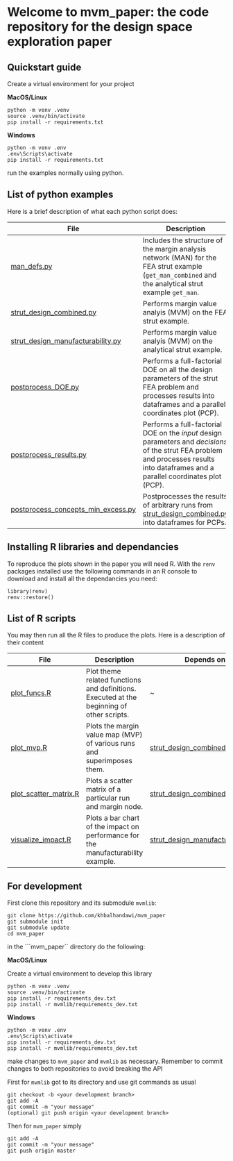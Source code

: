 # Welcome to mvm_paper: the code repository for the design space exploration paper

## Quickstart guide

Create a virtual environment for your project

**MacOS/Linux**

```
python -m venv .venv
source .venv/bin/activate
pip install -r requirements.txt
```

**Windows**
```
python -m venv .env
.env\Scripts\activate
pip install -r requirements.txt
```

run the examples normally using python.

## List of python examples

Here is a brief description of what each python script does:

|**File**                                                   |  **Description** |
|-----------------------------------------------------------|------------------|
|[man_defs.py](man_defs.py)|Includes the structure of the margin analysis network (MAN) for the FEA strut example (`get_man_combined` and the analytical strut example `get_man`.|
|[strut_design_combined.py](strut_design_combined.py)|Performs margin value analyis (MVM) on the FEA strut example.|
|[strut_design_manufacturability.py](strut_design_manufacturability.py)|Performs margin value analyis (MVM) on the analytical strut example. |
|[postprocess_DOE.py](postprocess_DOE.py)|Performs a full-factorial DOE on all the design parameters of the strut FEA problem and processes results into dataframes and a parallel coordinates plot (PCP).|
|[postprocess_results.py](postprocess_results.py)|Performs a full-factorial DOE on the *input* design parameters and *decisions* of the strut FEA problem and processes results into dataframes and a parallel coordinates plot (PCP).|
|[postprocess_concepts_min_excess.py](postprocess_concepts_min_excess.py)|Postprocesses the results of arbitrary runs from [strut_design_combined.py](strut_design_combined.py) into dataframes for PCPs.|

## Installing R libraries and dependancies

To reproduce the plots shown in the paper you will need R. With the `renv` packages installed use the following commands in an R console to download and install all the dependancies you need:

```
library(renv)
renv::restore()
```

## List of R scripts

You may then run all the R files to produce the plots. Here is a description of their content

|**File**                                                   |  **Description** |  **Depends on** |
|-----------------------------------------------------------|------------------|-----------------|
|[plot_funcs.R](plot_funcs.R)|Plot theme related functions and definitions. Executed at the beginning of other scripts.|~|
|[plot_mvp.R](plot_mvp.R)|Plots the margin value map (MVP) of various runs and superimposes them.|[strut_design_combined.py](strut_design_combined.py)|
|[plot_scatter_matrix.R](plot_scatter_matrix.R)|Plots a scatter matrix of a particular run and margin node.|[strut_design_combined.py](strut_design_combined.py)|
|[visualize_impact.R](visualize_impact.R)|Plots a bar chart of the impact on performance for the manufacturability example.|[strut_design_manufacturability.py](strut_design_manufacturability.py)|

## For development

First clone this repository and its submodule ``mvmlib``:

```
git clone https://github.com/khbalhandawi/mvm_paper
git submodule init
git submodule update
cd mvm_paper
```

in the ```mvm_paper`` directory do the following:

**MacOS/Linux**

Create a virtual environment to develop this library

```
python -m venv .venv
source .venv/bin/activate
pip install -r requirements_dev.txt
pip install -r mvmlib/requirements_dev.txt
```

**Windows**
```
python -m venv .env
.env\Scripts\activate
pip install -r requirements_dev.txt
pip install -r mvmlib/requirements_dev.txt
```

make changes to ``mvm_paper`` and ``mvmlib`` as necessary. Remember to commit changes to both repositories to avoid breaking the API

First for ``mvmlib`` got to its directory and use git commands as usual
```
git checkout -b <your development branch>
git add -A
git commit -m "your message"
(optional) git push origin <your development branch>
```

Then for ``mvm_paper`` simply
```
git add -A
git commit -m "your message"
git push origin master
```